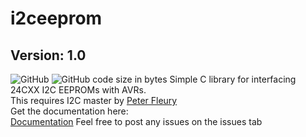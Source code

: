 # i2ceeprom
## Version: 1.0
![GitHub](https://img.shields.io/github/license/w0qs1/i2ceeprom)
![GitHub code size in bytes](https://img.shields.io/github/languages/code-size/w0qs1/i2ceeprom)
Simple C library for interfacing 24CXX I2C EEPROMs with AVRs.<br>This requires I2C master by [Peter Fleury](http://www.peterfleury.epizy.com)<br>
Get the documentation here:<br>
[Documentation](https://w0qs1.github.io/i2ceeprom)
Feel free to post any issues on the issues tab
